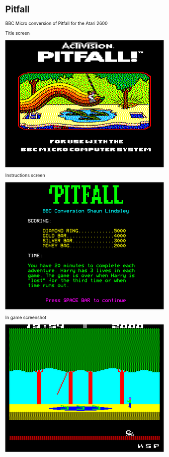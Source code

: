 # Pitfall
BBC Micro conversion of Pitfall for the Atari 2600

Title screen

<img src="Images/Title.bmp" alt="Title screen"/>

Instructions screen

<img src="Images/Loader.bmp" alt="Loader screen"/>


In game screenshot

<img src="Images/InGame.bmp" alt="Pitfall"/>


